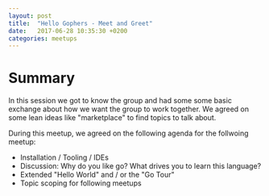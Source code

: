 ```yaml
---
layout: post
title:  "Hello Gophers - Meet and Greet"
date:   2017-06-28 10:35:30 +0200
categories: meetups
---
```

# Summary

In this session we got to know the group and had some some basic exchange about how we want the group to work together. We agreed on some lean ideas like "marketplace" to find topics to talk about.

During this meetup, we agreed on the following agenda for the follwoing meetup:

- Installation / Tooling / IDEs
- Discussion: Why do you like go? What drives you to learn this language?
- Extended "Hello World" and / or the "Go Tour"
- Topic scoping for following meetups

